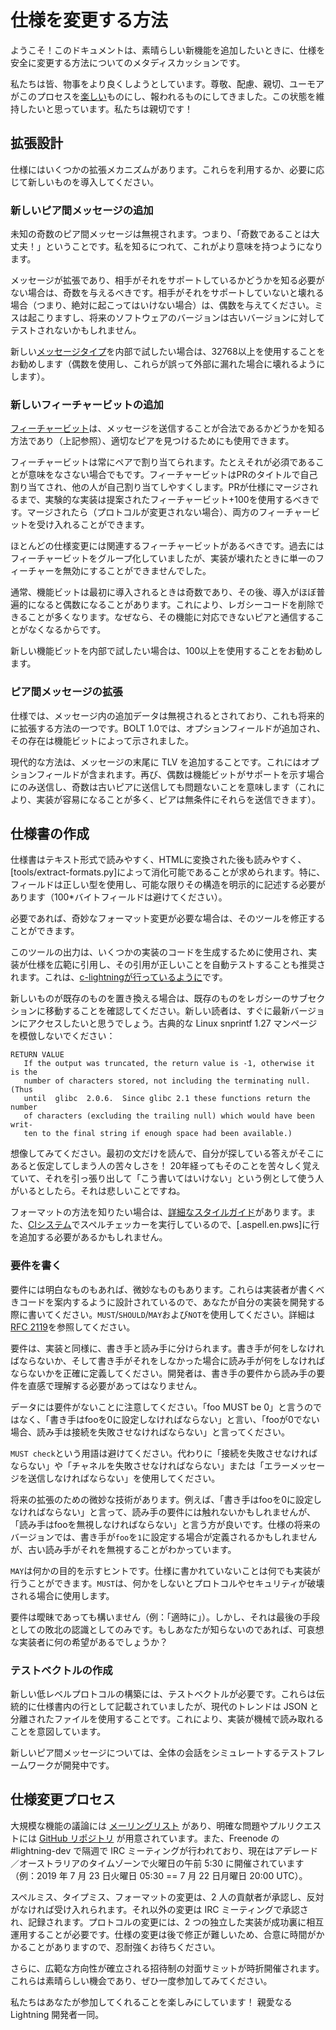 # 仕様を変更する方法

ようこそ！このドキュメントは、素晴らしい新機能を追加したいときに、仕様を安全に変更する方法についてのメタディスカッションです。

私たちは皆、物事をより良くしようとしています。尊敬、配慮、親切、ユーモアがこのプロセスを[楽しい](00-introduction.md#theme-song)ものにし、報われるものにしてきました。この状態を維持したいと思っています。私たちは親切です！

## 拡張設計

仕様にはいくつかの拡張メカニズムがあります。これらを利用するか、必要に応じて新しいものを導入してください。

### 新しいピア間メッセージの追加

未知の奇数のピア間メッセージは無視されます。つまり、「奇数であることは大丈夫！」ということです。私を知るにつれて、これがより意味を持つようになります。

メッセージが拡張であり、相手がそれをサポートしているかどうかを知る必要がない場合は、奇数を与えるべきです。相手がそれをサポートしていないと壊れる場合（つまり、絶対に起こってはいけない場合）は、偶数を与えてください。ミスは起こりますし、将来のソフトウェアのバージョンは古いバージョンに対してテストされないかもしれません。

新しい[メッセージタイプ](01-messaging.md#lightning-message-format)を内部で試したい場合は、32768以上を使用することをお勧めします（偶数を使用し、これらが誤って外部に漏れた場合に壊れるようにします）。

### 新しいフィーチャービットの追加

[フィーチャービット](01-messaging.md#the-init-message)は、メッセージを送信することが合法であるかどうかを知る方法であり（上記参照）、適切なピアを見つけるためにも使用できます。

フィーチャービットは常にペアで割り当てられます。たとえそれが必須であることが意味をなさない場合でもです。フィーチャービットはPRのタイトルで自己割り当てされ、他の人が自己割り当てしやすくします。PRが仕様にマージされるまで、実験的な実装は提案されたフィーチャービット+100を使用するべきです。マージされたら（プロトコルが変更されない場合）、両方のフィーチャービットを受け入れることができます。

ほとんどの仕様変更には関連するフィーチャービットがあるべきです。過去にはフィーチャービットをグループ化していましたが、実装が壊れたときに単一のフィーチャーを無効にすることができませんでした。

通常、機能ビットは最初に導入されるときは奇数であり、その後、導入がほぼ普遍的になると偶数になることがあります。これにより、レガシーコードを削除できることが多くなります。なぜなら、その機能に対応できないピアと通信することがなくなるからです。

新しい機能ビットを内部で試したい場合は、100以上を使用することをお勧めします。

### ピア間メッセージの拡張

仕様では、メッセージ内の追加データは無視されるとされており、これも将来的に拡張する方法の一つです。BOLT 1.0では、オプションフィールドが追加され、その存在は機能ビットによって示されました。

現代的な方法は、メッセージの末尾に TLV を追加することです。これにはオプションフィールドが含まれます。再び、偶数は機能ビットがサポートを示す場合にのみ送信し、奇数は古いピアに送信しても問題ないことを意味します（これにより、実装が容易になることが多く、ピアは無条件にそれらを送信できます）。

## 仕様書の作成

仕様書はテキスト形式で読みやすく、HTMLに変換された後も読みやすく、[tools/extract-formats.py]によって消化可能であることが求められます。特に、フィールドは正しい型を使用し、可能な限りその構造を明示的に記述する必要があります（100*バイトフィールドは避けてください）。

必要であれば、奇妙なフォーマット変更が必要な場合は、そのツールを修正することができます。

このツールの出力は、いくつかの実装のコードを生成するために使用され、実装が仕様を広範に引用し、その引用が正しいことを自動テストすることも推奨されます。これは、[c-lightningが行っているように](https://github.com/ElementsProject/lightning/blob/master/tools/check-bolt.c)です。

新しいものが既存のものを置き換える場合は、既存のものをレガシーのサブセクションに移動することを確認してください。新しい読者は、すぐに最新バージョンにアクセスしたいと思うでしょう。古典的な Linux snprintf 1.27 マンページを模倣しないでください：

    RETURN VALUE
       If the output was truncated, the return value is -1, otherwise it is the
       number of characters stored, not including the terminating null.   (Thus
       until  glibc  2.0.6.  Since glibc 2.1 these functions return the  number
       of characters (excluding the trailing null) which would have been  writ‐
       ten to the final string if enough space had been available.)

想像してみてください。最初の文だけを読んで、自分が探している答えがそこにあると仮定してしまう人の苦々しさを！ 20年経ってもそのことを苦々しく覚えていて、それを引っ張り出して「こう書いてはいけない」という例として使う人がいるとしたら。それは悲しいことですね。

フォーマットの方法を知りたい場合は、[詳細なスタイルガイド](.copy-edit-stylesheet-checklist.md)があります。また、[CIシステム](.travis.yml)でスペルチェッカーを実行しているので、[.aspell.en.pws]に行を追加する必要があるかもしれません。

### 要件を書く

要件には明白なものもあれば、微妙なものもあります。これらは実装者が書くべきコードを案内するように設計されているので、あなたが自分の実装を開発する際に書いてください。`MUST`/`SHOULD`/`MAY`および`NOT`を使用してください。詳細は[RFC 2119](https://www.ietf.org/rfc/rfc2119.txt)を参照してください。

要件は、実装と同様に、書き手と読み手に分けられます。書き手が何をしなければならないか、そして書き手がそれをしなかった場合に読み手が何をしなければならないかを正確に定義してください。開発者は、書き手の要件から読み手の要件を直感で理解する必要があってはなりません。

データには要件がないことに注意してください。「foo MUST be 0」と言うのではなく、「書き手はfooを0に設定しなければならない」と言い、「fooが0でない場合、読み手は接続を失敗させなければならない」と言ってください。

`MUST check`という用語は避けてください。代わりに「接続を失敗させなければならない」や「チャネルを失敗させなければならない」または「エラーメッセージを送信しなければならない」を使用してください。

将来の拡張のための微妙な技術があります。例えば、「書き手はfooを0に設定しなければならない」と言って、読み手の要件には触れないかもしれませんが、「読み手はfooを無視しなければならない」と言う方が良いです。仕様の将来のバージョンでは、書き手が`foo`を`1`に設定する場合が定義されるかもしれませんが、古い読み手がそれを無視することがわかっています。

`MAY`は何かの目的を示すヒントです。仕様に書かれていないことは何でも実装が行うことができます。`MUST`は、何かをしないとプロトコルやセキュリティが破壊される場合に使用します。

要件は曖昧であっても構いません（例：「適時に」）。しかし、それは最後の手段としての敗北の認識としてのみです。もしあなたが知らないのであれば、可哀想な実装者に何の希望があるでしょうか？

### テストベクトルの作成

新しい低レベルプロトコルの構築には、テストベクトルが必要です。これらは伝統的に仕様書内の行として記載されていましたが、現代のトレンドは JSON と分離されたファイルを使用することです。これにより、実装が機械で読み取れることを意図しています。

新しいピア間メッセージについては、全体の会話をシミュレートするテストフレームワークが開発中です。

## 仕様変更プロセス

大規模な機能の議論には [メーリングリスト](https://lists.linuxfoundation.org/mailman/listinfo/lightning-dev) があり、明確な問題やプルリクエストには [GitHub リポジトリ](https://github.com/lightningnetwork/lightning-rfc) が用意されています。また、Freenode の #lightning-dev で隔週で IRC ミーティングが行われており、現在はアデレード／オーストラリアのタイムゾーンで火曜日の午前 5:30 に開催されています（例：2019 年 7 月 23 日火曜日 05:30 == 7 月 22 日月曜日 20:00 UTC）。

スペルミス、タイプミス、フォーマットの変更は、2 人の貢献者が承認し、反対がなければ受け入れられます。それ以外の変更は IRC ミーティングで承認され、記録されます。プロトコルの変更には、2 つの独立した実装が成功裏に相互運用することが必要です。仕様の変更は後で修正が難しいため、合意に時間がかかることがありますので、忍耐強くお待ちください。

さらに、広範な方向性が確立される招待制の対面サミットが時折開催されます。これらは素晴らしい機会であり、ぜひ一度参加してみてください。

私たちはあなたが参加してくれることを楽しみにしています！
親愛なる Lightning 開発者一同。
